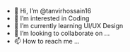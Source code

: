 - 👋 Hi, I’m @tanvirhossain16
- 👀 I’m interested in Coding
- 🌱 I’m currently learning UI/UX Design
- 💞️ I’m looking to collaborate on ...
- 📫 How to reach me ...

<!---
tanvirhossain16/tanvirhossain16 is a ✨ special ✨ repository because its `README.md` (this file) appears on your GitHub profile.
You can click the Preview link to take a look at your changes.
--->
